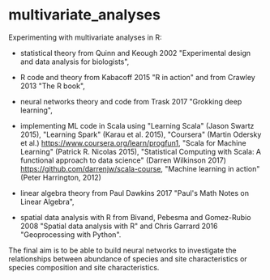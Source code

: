 # multivariate_analyses
Experimenting with multivariate analyses in R:

- statistical theory from Quinn and Keough 2002 "Experimental design and data analysis for biologists", 

- R code and theory from Kabacoff 2015 "R in action" and from Crawley 2013 "The R book",
 
- neural networks theory and code from Trask 2017 "Grokking deep learning",

- implementing ML code in Scala using "Learning Scala" (Jason Swartz 2015), "Learning Spark" (Karau et al. 2015), "Coursera" (Martin Odersky et al.) https://www.coursera.org/learn/progfun1, "Scala for Machine Learning" (Patrick R. Nicolas 2015), "Statistical Computing with Scala: A functional approach to data science" (Darren Wilkinson 2017) https://github.com/darrenjw/scala-course, "Machine learning in action" (Peter Harrington, 2012) 

- linear algebra theory from Paul Dawkins 2017 "Paul's Math Notes on Linear Algebra", 

- spatial data analysis with R from Bivand, Pebesma and Gomez-Rubio 2008 "Spatial data analysis with R" and Chris Garrard 2016 "Geoprocessing with Python".

The final aim is to be able to build neural networks to investigate the relationships between abundance of species and site characteristics or species composition and site characteristics. 
